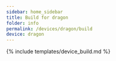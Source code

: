 ```yaml
---
sidebar: home_sidebar
title: Build for dragon
folder: info
permalink: /devices/dragon/build
device: dragon
---
```

{% include templates/device_build.md %}
